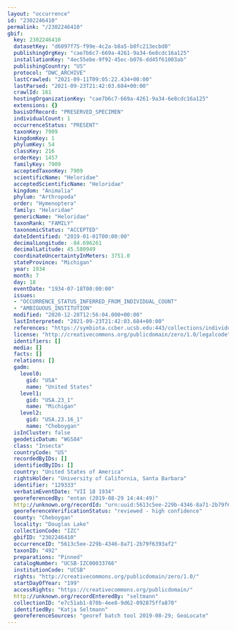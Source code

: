 ```yaml
---
layout: "occurrence"
id: "2302246410"
permalink: "/2302246410"
gbif:
  key: 2302246410
  datasetKey: "d6097f75-f99e-4c2a-b8a5-b0fc213ecbd0"
  publishingOrgKey: "cae7b6c7-669a-4261-9a34-6e8cdc16a125"
  installationKey: "4ec55ebe-9f92-45ec-b076-dd45f61003ab"
  publishingCountry: "US"
  protocol: "DWC_ARCHIVE"
  lastCrawled: "2021-09-11T09:05:22.434+00:00"
  lastParsed: "2021-09-23T21:42:03.684+00:00"
  crawlId: 161
  hostingOrganizationKey: "cae7b6c7-669a-4261-9a34-6e8cdc16a125"
  extensions: {}
  basisOfRecord: "PRESERVED_SPECIMEN"
  individualCount: 1
  occurrenceStatus: "PRESENT"
  taxonKey: 7909
  kingdomKey: 1
  phylumKey: 54
  classKey: 216
  orderKey: 1457
  familyKey: 7909
  acceptedTaxonKey: 7909
  scientificName: "Heloridae"
  acceptedScientificName: "Heloridae"
  kingdom: "Animalia"
  phylum: "Arthropoda"
  order: "Hymenoptera"
  family: "Heloridae"
  genericName: "Heloridae"
  taxonRank: "FAMILY"
  taxonomicStatus: "ACCEPTED"
  dateIdentified: "2019-01-01T00:00:00"
  decimalLongitude: -84.696261
  decimalLatitude: 45.580949
  coordinateUncertaintyInMeters: 3751.0
  stateProvince: "Michigan"
  year: 1934
  month: 7
  day: 18
  eventDate: "1934-07-18T00:00:00"
  issues:
  - "OCCURRENCE_STATUS_INFERRED_FROM_INDIVIDUAL_COUNT"
  - "AMBIGUOUS_INSTITUTION"
  modified: "2020-12-28T12:56:04.000+00:00"
  lastInterpreted: "2021-09-23T21:42:03.684+00:00"
  references: "https://symbiota.ccber.ucsb.edu:443/collections/individual/index.php?occid=129333"
  license: "http://creativecommons.org/publicdomain/zero/1.0/legalcode"
  identifiers: []
  media: []
  facts: []
  relations: []
  gadm:
    level0:
      gid: "USA"
      name: "United States"
    level1:
      gid: "USA.23_1"
      name: "Michigan"
    level2:
      gid: "USA.23.16_1"
      name: "Cheboygan"
  isInCluster: false
  geodeticDatum: "WGS84"
  class: "Insecta"
  countryCode: "US"
  recordedByIDs: []
  identifiedByIDs: []
  country: "United States of America"
  rightsHolder: "University of California, Santa Barbara"
  identifier: "129333"
  verbatimEventDate: "VII 18 1934"
  georeferencedBy: "entan (2019-08-29 14:44:49)"
  http://unknown.org/recordId: "urn:uuid:5613c5ee-229b-4346-8a71-2b79f6393af2"
  georeferenceVerificationStatus: "reviewed - high confidence"
  county: "Cheboygan"
  locality: "Douglas Lake"
  collectionCode: "IZC"
  gbifID: "2302246410"
  occurrenceID: "5613c5ee-229b-4346-8a71-2b79f6393af2"
  taxonID: "492"
  preparations: "Pinned"
  catalogNumber: "UCSB-IZC00033766"
  institutionCode: "UCSB"
  rights: "http://creativecommons.org/publicdomain/zero/1.0/"
  startDayOfYear: "199"
  accessRights: "https://creativecommons.org/publicdomain/"
  http://unknown.org/recordEnteredBy: "seltmann"
  collectionID: "e7c51ab1-870b-4ee8-9d62-092875ffa870"
  identifiedBy: "Katja Seltmann"
  georeferenceSources: "georef batch tool 2019-08-29; GeoLocate"
---
```

